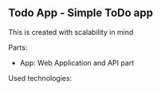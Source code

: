 ## Todo App - Simple ToDo app

This is created with scalability in mind

Parts:
 - App: Web Application and API part

Used technologies:

